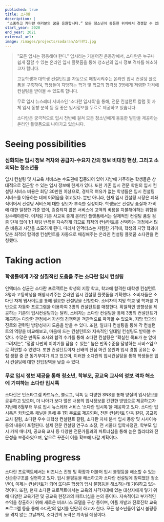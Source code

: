 ```yaml
---
published: true
title: 소다란
description: |
 “소중하고 커다란 여러분의 꿈을 응원합니다.” 모든 청소년이 동등한 위치에서 경쟁할 수 있는 발판을 제공하고자 합니다.
start_year: 2020
end_year: 2021
external_url:
image: /images/projects/sodaran/소다란1.jpg
---
```


>"모든 입시는 평등해야 한다." 입시라는 기울어진 운동장에서, 소다란은 누구나 쉽게 접할 수 있는 온라인 입시 플랫폼을 통해 청소년의 입시 정보 격차를 해소하고자 합니다.
>
>고등학생과 대학생 컨설턴트를 자동으로 매칭시켜주는 온라인 입시 컨설팅 플랫폼을 구축하여, 학생들이 지망하는 학과 및 학교의 합격생 3명에게 저렴한 가격에 컨설팅을 받아볼 수 있도록 합니다.
>
>무료 입시 뉴스레터 서비스인 ‘소다란 입시톡’을 통해, 전문 컨설턴트 칼럼 및 자체 입시 동향 분석 등 질 좋은 입시정보를 무료로 제공하고 있습니다.
>
>소다란은 궁극적으로 입시 전반에 걸쳐 모든 청소년에게 동등한 발판을 제공하는 온라인 플랫폼으로 나아가고 있습니다.


# Seeing possibilities

### 심화되는 입시 정보 격차와 공급자-수요자 간의 정보 비대칭 현상, 그리고 소외되는 청소년들

입시 컨설팅 및 사교육 서비스는 수도권에 집중되어 있어 지방에 거주하는 학생들은 상대적으로 접근할 수 있는 입시 정보에 한계가 있다. 또한 기존 입시 전문 학원의 입시 컨설팅 서비스 비용은 회당 30만원 이상으로, 경제적 여유가 없는 학생들은 입시 컨설팅 서비스를 이용하는 데에 어려움을 겪고있다. 뿐만 아니라, 현재 입시 컨설팅 시장은 폐쇄적이어서 컨설팅 서비스에 대한 정보가 부족한 실정이다. 학생들은 컨설팅 품질과 가격에 대한 일정한 기준 없이, 검증되지 않은 서비스에 고액의 비용을 지불해야하는 위험을 감수해야한다. 이처럼 기존 사교육 중개 온라인 플랫폼에서는 실제적인 컨설팅 품질 검증 단계 없이 1:1 채팅 반복을 지속하게 되므로 최적의 컨설턴트를 선택하는 과정에서 많은 비용과 시간을 소모하게 된다. 따라서 인액터스는 저렴한 가격에, 학생의 지망 학과에 맞춘 최적의 합격생 컨설턴트를 자동으로 매칭해주는 온라인 컨설팅 플랫폼 소다란을 런칭했다.

# Taking action

### 학생들에게 가장 실질적인 도움을 주는 소다란 입시 컨설팅

인액터스 성균관 소다란 프로젝트는 학생의 지망 학교, 학과에 합격한 대학생 컨설턴트 3명과 고등학생을 매칭시켜주는 온라인 입시 컨설팅 플랫폼을 기획했다. 소비자들은 소다란 자체 웹사이트를 통해 필요한 컨설팅을 신청한다. 소비자의 지망 학교 및 학과를 기반으로 자동화 프로그램을 이용하여 3명의 컨설턴트를 매칭한다. 획일적인 방향성을 제공하는 기존의 입시컨설팅과는 달리, 소비자는 소다란 컨설팅을 통해 3명의 컨설턴트가 제공하는 다양한 관점에서 자신의 경쟁력을 객관적으로 파악할 수 있으며, 지망 학과의 진로와 관련된 방향성까지 도움을 받을 수 있다. 또한, 일대다 컨설팅을 통해 각 컨설턴트의 역량을 비교해보고, 마음에 드는 컨설턴트와 지속적인 일대일 컨설팅도 받아볼 수 있다. 수많은 만족도 조사와 합격 수기를 통해 소다란 컨설팅은 “확실한 목표가 눈 앞에 그려지는”, “정말 나만의 이야기를 담을 수 있는” 높은 만족수준을 달성하는 서비스임으로 확인할 수 있었다. 또한 컨설턴트이자 선배의 진심 어린 응원과 입시 경험 공유는 수험 생활 중 큰 동기부여가 되고 있으며, 이러한 소다란의 입시컨설팅을 통해 학생들은 입시 컨설팅에 대한 진입장벽을 낮출 수 있다.

### 무료 입시 정보 제공을 통해 청소년, 학부모, 공교육 교사의 정보 격차 해소에 기여하는 소다란 입시톡

소다란은 인스타그램 카드뉴스, 블로그, 틱톡 등 다양한 SNS를 통해 양질의 입시정보를 공유하고 있으며, 더 나아가 보다 많은 내용의 입시정보를 간편한 방법으로 제공하고자 지난해 8월부터 무료 입시 뉴스레터 서비스 ‘소다란 입시톡’을 제공하고 있다. 소다란 입시톡은 카카오톡 채널을 통해 주 1회 무료로 제공되며, 전문 컨설턴트 단독 칼럼, 공교육 교사 칼럼, 소다란 우수 대학생 컨설턴트 칼럼, 소다란 자체 분석 입시 동향 및 시사이슈 등의 내용이 포함된다. 실제 전문 컨설팅 연구소 소장, 전 서울대 입학사정관, 학부모 입시 카페 매니저, 공교육 교사 등 다양한 전문가들과의 파트너십을 통해 높은 퀄리티와 전문성을 보증하였으며, 앞으로 꾸준히 이를 확보해 나갈 계획이다.

# Enabling progress

소다란 프로젝트에서는 비즈니스 진행 및 확장과 더불어 입시 불평등을 해소할 수 있는 선순환구조를 실현하고 있다. 입시 불평등을 해소하고자 소다란 컨설팅에 참여했던 청소년이, 이제는 컨설턴트가 되어 또다른 학생의 입시 불평등을 해소하는데 기여하고 있는 것이다. 또한, 현재 소다란 프로젝트에서는 교육의 사각지대에 있는 대상자에게 닿기 위해 다양한 교육기관 및 공교육 현장과의 파트너십을 논의 중이다. 지속적이고 부가적인 수익을 창출하기 위해 새로운 비즈니스 모델을 구상 중이며, 어플 개발과 진로진학 교육 프로그램 등을 통해 소다란의 입지를 단단히 하고자 한다. 모든 청소년들이 입시 불평등을 겪지 않는 그날까지, 소다란의 노력은 계속될 예정이다.
